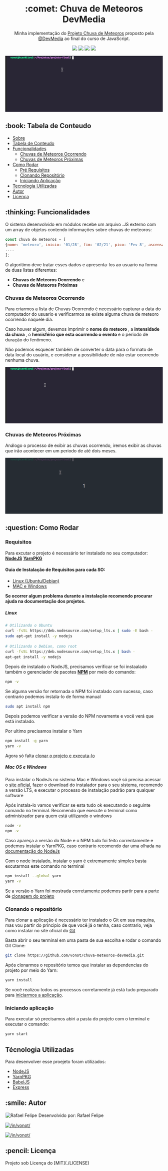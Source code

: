 <h1 align="center" id="sobre">:comet: Chuva de Meteoros DevMedia</h1>

<p align="center">Minha implementação do <a href='https://www.devmedia.com.br/javascript/Construindo-projeto-completo' target="_blank">Projeto Chuva de Meteoros</a> proposto pela <a href='https://github.com/DevMedia'>@DevMedia</a> ao final do curso de JavaScript.</p>

<p align="center">
<img src="https://img.shields.io/static/v1?label=JavaScript&message=ES6&color=F7DF1E&style=flat&logo=javascript"/>
<img src="https://img.shields.io/static/v1?label=NodeJS&message=14.15.5&color=339933&style=flat&logo=node.js" />
<img src="https://img.shields.io/static/v1?label=BabelJS&message=7.12.16&color=f5da55&style=flat&logo=babel"/>
<img src="https://img.shields.io/static/v1?label=Yarn&message=1.22.5&color=2C8EBB&style=flat&logo=yarn"/>
</p>

![](img/1.gif)

<h2 id="tabela-conteudo">:book: Tabela de Conteudo</h2>

<ul>
  <li><a href="#sobre">Sobre</a></li>
  <li><a href="#tabela-conteudo">Tabela de Conteudo<a></li>
   <li><a href="#funcionalidades">Funcionalidades</a>
    <ul>
      <li><a href="#ocorrendo">Chuvas de Meteoros Ocorrendo</a></li>
      <li><a href="#proximas">Chuvas de Meteoros Próximas</a></li>
     </ul>
   </li>
    <li><a href="#how">Como Rodar</a>
   <ul>
     <li><a href="#req">Pré Requisitos</a></li>
     <li><a href="#clone">Clonando Repositório</a></li>
     <li><a href="#iniciando">Iniciando Aplicação</a></li>
    </ul>
  </li>
    <li><a href="#tecnologia">Tecnologia Utilizadas</a></li>
    <li><a href="#autor">Autor</a></li>
    <li><a href="#licenca">Licença</a></li>
</ul>

<h2 id="funcionalidades">:thinking: Funcionalidades</h2>
<p>
  O sistema desenvolvido em módulos recebe um arquivo .JS externo com um array de objetos contendo informações sobre chuvas de meteoros:
  
  ```js
  const chuva de meteoros = [
  {nome: 'meteoro', inicio: '01/28', fim: '02/21', pico: 'Fev 8', ascensao: 210, declinacao: -59, velocidade: 56, thz: '6', intensidade: 'Média'},
  ....
  ];
  ```
  
  O algoritimo deve tratar esses dados e apresenta-los ao usuario na forma de duas listas diferentes:
  * <strong>Chuvas de Meteoros Ocorrendo</strong> e
  * <strong>Chuvas de Meteoros Próximas</strong>
</p>
  
<h3 id="ocorrendo">Chuvas de Meteoros Ocorrendo</h3>

<p>Para criarmos a lista de Chuvas Ocorrendo é necessário capturar a data do computador do usuario e verificarmos se existe alguma chuva de meteoro ocorrendo naquele dia.</p>

<p>Caso houver algum, devemos imprimir o <strong> nome do meteoro </strong>, a <strong>intensidade da chuva </strong>, o <strong>hemisfério que esta ocorrendo o evento </strong> e o periodo de duração do fenômeno</strong>.</p>

<p>Não podemos esquecer também de converter o data para o formato de data local do usuário, e considerar a possibilidade de não estar ocorrendo nenhuma chuva.</p>

![](img/3.gif)
<h3 id="proximas">Chuvas de Meteoros Próximas</h3>
<p>Análogo o processo de exibir as chuvas ocorrendo, iremos exibir as chuvas que irão acontecer em um periodo de até dois meses.</p>

![](img/2.gif)
<h2 id="how"> :question: Como Rodar</h2>
<h3 id="req">Requisitos</h3>
Para excutar o projeto é necessário ter instalado no seu computador:
<a href="https://nodejs.org/en/" target"_blank"><strong>NodeJS</strong></a> <a href="https://yarnpkg.com/" target="_blank"><strong>YarnPKG</strong></a>

<h4>Guia de Instalação de Requisitos para cada SO:</h4>

<ul>
  <li><a href="#linux">Linux (Ubuntu/Debian)</a></li>
  <li><a href="#mac-win">MAC e Windows</a></li>
</ul>

<strong>Se ocorrer algum problema durante a instalação recomendo procurar ajuda na documentação dos projetos.</strong>

<h5 id="linux">Linux</h5>

```sh
# Utilizando o Ubuntu
curl -fsSL https://deb.nodesource.com/setup_lts.x | sudo -E bash -
sudo apt-get install -y nodejs

# Utilizando o Debian, como root
curl -fsSL https://deb.nodesource.com/setup_lts.x | bash -
apt-get install -y nodejs
```

Depois de instalado o NodeJS, precisamos verificar se foi instaalado também o gerenciador de pacotes <strong><a href="https://www.npmjs.com/" target="_blank">NPM</a></strong> por meio do comando:

```sh
npm -v
```
Se alguma versão for retornada o NPM foi instalado com sucesso, caso contrario podemos instala-lo de forma manual

```sh
sudo apt install npm
```
Depois podemos verificar a versão do NPM novamente e você verá que está instalado.

Por ultimo precisamos instalar o Yarn
```sh
npm install -g yarn
yarn -v
```
Agora só falta <a href="#clone">clonar o projeto e executa-lo</a>

<h5 id="mac-win">Mac OS e Windows</h5>

Para instalar o NodeJs no sistema Mac e Windows voçê só precisa acessar o [site oficial](https://nodejs.org/en/download/), fazer o download do instalador para o seu sistema, recomendo a versão LTS, e executar o processo de instalação padrão para qualquer software

Após instala-lo vamos verificar se esta tudo ok executando o seguinte comando no terminal.
Recomendo que execute o terminal como administrador para quem está utilizando o windows

```sh
node -v
npm -v

```

Caso apareça a versão do Node e o NPM tudo foi feito correntamente e podemos instalar o YarnPKG, caso contrario recomendo dar uma olhada na [documentação do NodeJs](https://nodejs.org/en/docs/)

Com o node instalado, instalar o yarn é extremamente simples basta excutarmos este comando no terminal

```sh
npm install --global yarn
yarn -v
```

Se a versão o Yarn foi mostrada corretamente podemos partir para a parte de <a href="#clone">clonagem do projeto</a>

<h3 id="clone">Clonando o repositório</h3>

Para clonar a aplicação é necessário ter instalado o Git em sua maquina, mas vou partir do principio de que você já o tenha, caso contrario, veja como instalar no site oficial do <a href="https://git-scm.com/downloads" target="_blank">Git</a>

Basta abrir o seu terminal em uma pasta de sua escolha e rodar o comando Git Clone:
```sh
git clone https://github.com/vonot/chuva-meteoros-devmedia.git
```
Após clonarmos o repositório temos que instalar as dependencias do projeto por meio do Yarn:

```sh
yarn install
```

Se você realizou todos os processos corretamente já está tudo preparado para <a href="#inciando">iniciarmos a aplicação</a>.
<h3 id="iniciando">Iniciando aplicação</h3>
Para executar só precisamos abiri a pasta do projeto com o terminal e executar o comando:

```sh
yarn start
```

<h2 id="tecnologia">Técnologia Utilizadas</h2>
Para desenvolver esse proejeto foram utilizados:
<ul>
  <li><a href="https://nodejs.org/en/" target="_blank">NodeJS</a></li>
  <li><a href="https://yarnpkg.com/" target="_blank">YarnPKG</a></li>
  <li><a href="https://babeljs.io/" target="_blank">BabelJS</a></li>
  <li><a href="https://expressjs.com/" target="_blank">Express</a></li>
 </ul>
<h2 id="autor"> :smile: Autor</h2>

<img src="https://instagram.fppy3-1.fna.fbcdn.net/v/t51.2885-19/s150x150/149724174_2695913317376444_3861854001040352009_n.jpg?_nc_ht=instagram.fppy3-1.fna.fbcdn.net&_nc_ohc=UVDjhY42qtoAX8fYfqT&tp=1&oh=f58e0d372edfa11d100f01b0940c8213&oe=60569FBA" alt="Rafael Felipe" title="Rafael Felipe" style='border: 1px solid white;'>
Desenvolvido por: Rafael Felipe

<a href='https://www.linkedin.com/in/vonot/'><img src="https://img.shields.io/static/v1?label=LinkedIn&message=/in/vonot&color=0A66C2&style=flat&logo=linkedin" title="/in/vonot/"/></a>

<a href='https://www.instagram.com/vonot16/'><img src="https://img.shields.io/static/v1?label=Instagram&message=@vonot16&color=E4405F&style=flat&logo=instagram" title="/in/vonot/"/></a>


<h2 id="licenca"> :pencil: Licença</h2>
Projeto sob Licença do [MIT](./LICENSE)
